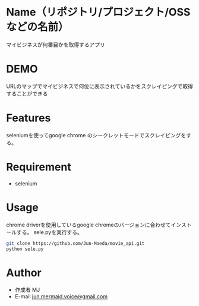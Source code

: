 # Name（リポジトリ/プロジェクト/OSSなどの名前）

マイビジネスが何番目かを取得するアプリ


# DEMO

URLのマップでマイビジネスで何位に表示されているかをスクレイピングで取得することができる

# Features
seleniumを使ってgoogle chrome のシークレットモードでスクレイピングをする。


# Requirement

* selenium


# Usage

chrome driverを使用しているgoogle chromeのバージョンに合わせてインストールする。
sele.pyを実行する。

```bash
git clone https://github.com/Jun-Maeda/movie_api.git
python sele.py
```



# Author


* 作成者 MJ
* E-mail jun.mermaid.voice@gmail.com
